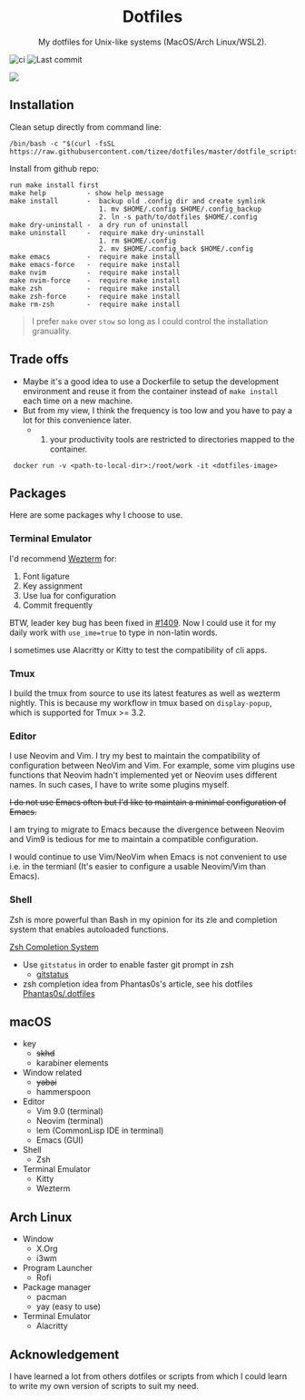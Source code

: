 <div align="center">

# Dotfiles

My dotfiles for Unix-like systems (MacOS/Arch Linux/WSL2).

</div>

![ci](https://github.com/tizee/dotfiles/actions/workflows/ci.yaml/badge.svg)
![Last commit](https://img.shields.io/github/last-commit/tizee/dotfiles?style=flat-square)

![](https://user-images.githubusercontent.com/33030965/150770997-7abd15ec-0882-41ea-911e-83241cc4b306.png)

## Installation

Clean setup directly from command line:
```
/bin/bash -c "$(curl -fsSL https://raw.githubusercontent.com/tizee/dotfiles/master/dotfile_scripts/install.sh)"
```

Install from github repo:
```
run make install first
make help          - show help message
make install       -  backup old .config dir and create symlink
                      1. mv $HOME/.config $HOME/.config_backup
                      2. ln -s path/to/dotfiles $HOME/.config
make dry-uninstall -  a dry run of uninstall
make uninstall     -  require make dry-uninstall
                      1. rm $HOME/.config
                      2. mv $HOME/.config_back $HOME/.config
make emacs         -  require make install
make emacs-force   -  require make install
make nvim          -  require make install
make nvim-force    -  require make install
make zsh           -  require make install
make zsh-force     -  require make install
make rm-zsh        -  require make install
```

> I prefer `make` over `stow` so long as I could control the installation granuality.

## Trade offs

- Maybe it's a good idea to use a Dockerfile to setup the development environment and reuse it from the container instead of `make install` each time on a new machine.
- But from my view, I think the frequency is too low and you have to pay a lot for this convenience later.
  - 1. your productivity tools are restricted to directories mapped to the container.

```
 docker run -v <path-to-local-dir>:/root/work -it <dotfiles-image>
```

## Packages

Here are some packages why I choose to use.

### Terminal Emulator

I'd recommend [Wezterm](https://github.com/wez/wezterm) for:

1. Font ligature
2. Key assignment
3. Use lua for configuration
4. Commit frequently

BTW, leader key bug has been fixed in [#1409](https://github.com/wez/wezterm/issues/1409). Now I could use it for my daily work with `use_ime=true` to type in non-latin words.

I sometimes use Alacritty or Kitty to test the compatibility of cli apps.

### Tmux

I build the tmux from source to use its latest features as well as wezterm nightly. This is because my workflow in tmux based on `display-popup`, which is supported for Tmux >= 3.2.

### Editor

I use Neovim and Vim. I try my best to maintain the compatibility of configuration between NeoVim and Vim. For example, some vim plugins use functions that Neovim hadn't implemented yet or Neovim uses different names. In such cases, I have to write some plugins myself.

~~I do not use Emacs often but I'd like to maintain a minimal configuration of Emacs.~~

I am trying to migrate to Emacs because the divergence between Neovim and Vim9 is tedious for me to maintain a compatible configuration.

I would continue to use Vim/NeoVim when Emacs is not convenient to use i.e. in the termianl (It's easier to configure a usable Neovim/Vim than Emacs).

### Shell

Zsh is more powerful than Bash in my opinion for its zle and completion system that enables autoloaded functions.

[Zsh Completion System](https://zsh.sourceforge.io/Doc/Release/Completion-System.html)

- Use `gitstatus` in order to enable faster git prompt in zsh
  - [gitstatus](https://github.com/romkatv/gitstatus)
- zsh completion idea from Phantas0s's article, see his dotfiles [Phantas0s/.dotfiles](https://github.com/Phantas0s/.dotfiles)

## macOS

- key
  - ~~skhd~~
  - karabiner elements
- Window related
  - ~~yabai~~
  - hammerspoon
- Editor
  - Vim 9.0 (terminal)
  - Neovim (terminal)
  - lem (CommonLisp IDE in terminal)
  - Emacs (GUI)
- Shell
  - Zsh
- Terminal Emulator
  - Kitty
  - Wezterm

## Arch Linux

- Window
  - X.Org
  - i3wm
- Program Launcher
  - Rofi
- Package manager
  - pacman
  - yay (easy to use)
- Terminal Emulator
  - Alacritty

## Acknowledgement

I have learned a lot from others dotfiles or scripts from which I could learn to write my own version of scripts to suit my need.
